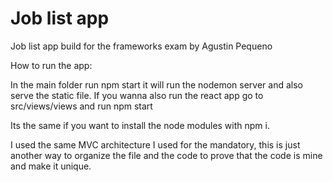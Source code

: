 # Job list app
Job list app build for the frameworks exam 
by Agustin Pequeno

How to run the app:

In the main folder run npm start it will run the nodemon server and also serve the static file.
If you wanna also run the react app go to src/views/views and run npm start

Its the same if you want to install the node modules with npm i.

I used the same MVC architecture I used for the mandatory, this is just another way to organize the file and the code to prove that the code is mine and make it unique.
